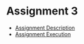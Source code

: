 # Assignment 3
* [Assignment Description](https://github.com/stef4k/Applied-Machine-Learning-assignments/blob/main/assignment%203/assignment3_description.ipynb)
* [Assignment Execution](https://github.com/stef4k/Applied-Machine-Learning-assignments/blob/main/assignment%203/MACHINE%20LEARNING%203_AM8170050%20-%20BONUS.ipynb)
